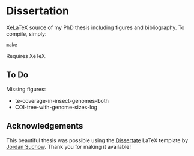 # Dissertation

XeLaTeX source of my PhD thesis including figures and bibliography. To compile, simply:

	make

Requires XeTeX.

## To Do

Missing figures:

- te-coverage-in-insect-genomes-both
- COI-tree-with-genome-sizes-log

## Acknowledgements

This beautiful thesis was possible using the [Dissertate](https://github.com/suchow/Dissertate) LaTeX template by [Jordan Suchow](http://suchow.io). Thank you for making it available!
